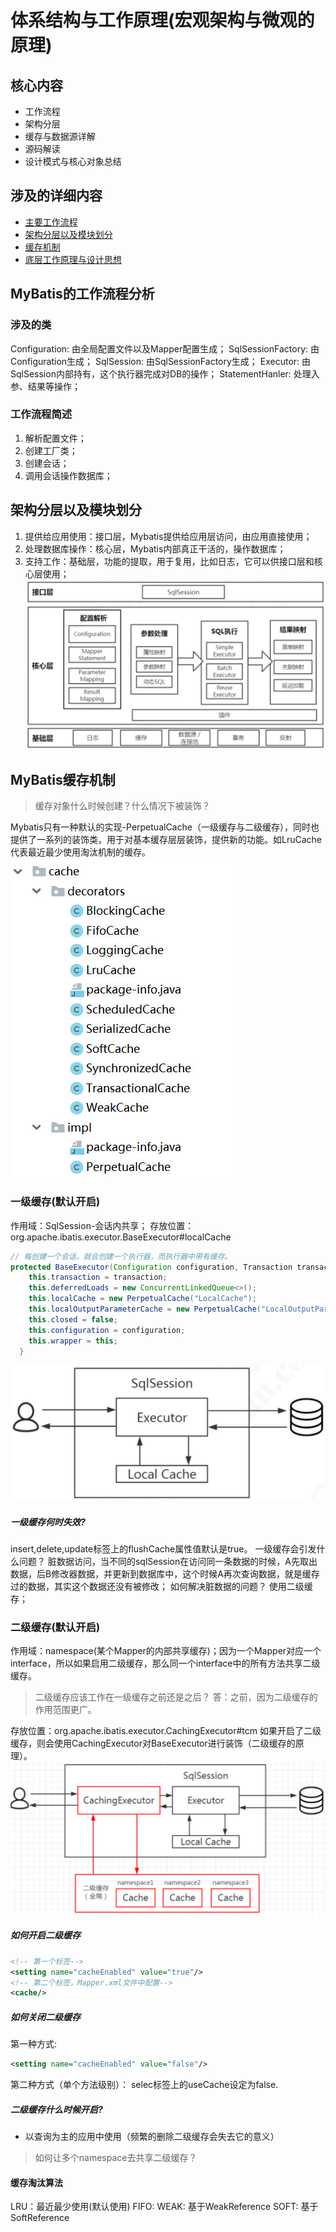 # 体系结构与工作原理(宏观架构与微观的原理)

## 核心内容

- 工作流程
- 架构分层
- 缓存与数据源详解
- 源码解读
- 设计模式与核心对象总结

## 涉及的详细内容

- [主要工作流程](#MyBatis的工作流程分析)
- [架构分层以及模块划分](#架构分层以及模块划分)
- [缓存机制](#MyBatis缓存机制)
- [底层工作原理与设计思想](#底层工作原理与设计思想)

## MyBatis的工作流程分析

### 涉及的类
Configuration: 由全局配置文件以及Mapper配置生成；
SqlSessionFactory: 由Configuration生成；
SqlSession: 由SqlSessionFactory生成；
Executor: 由SqlSession内部持有，这个执行器完成对DB的操作；
StatementHanler: 处理入参、结果等操作；

### 工作流程简述
1. 解析配置文件；
2. 创建工厂类；
3. 创建会话；
4. 调用会话操作数据库；

## 架构分层以及模块划分
1. 提供给应用使用：接口层，Mybatis提供给应用层访问，由应用直接使用；
2. 处理数据库操作：核心层，Mybatis内部真正干活的，操作数据库；
3. 支持工作：基础层，功能的提取，用于复用，比如日志，它可以供接口层和核心层使用；
![MyBatis_原理_1.jpg](MyBatis_原理_1.jpg)

## MyBatis缓存机制
> 缓存对象什么时候创建？什么情况下被装饰？

Mybatis只有一种默认的实现-PerpetualCache（一级缓存与二级缓存），同时也提供了一系列的装饰类，用于对基本缓存层层装饰，提供新的功能。如LruCache代表最近最少使用淘汰机制的缓存。
![MyBatis_原理_2.jpg](MyBatis_原理_2.jpg)


### 一级缓存(默认开启)
作用域：SqlSession-会话内共享；
存放位置：org.apache.ibatis.executor.BaseExecutor#localCache

```java
// 每创建一个会话，就会创建一个执行器，而执行器中带有缓存。
protected BaseExecutor(Configuration configuration, Transaction transaction) {
    this.transaction = transaction;
    this.deferredLoads = new ConcurrentLinkedQueue<>();
    this.localCache = new PerpetualCache("LocalCache");
    this.localOutputParameterCache = new PerpetualCache("LocalOutputParameterCache");
    this.closed = false;
    this.configuration = configuration;
    this.wrapper = this;
  }
```
![MyBatis_原理_3.jpg](MyBatis_原理_3.jpg)

##### 一级缓存何时失效?
insert,delete,update标签上的flushCache属性值默认是true。
一级缓存会引发什么问题？
脏数据访问，当不同的sqlSession在访问同一条数据的时候，A先取出数据，后B修改器数据，并更新到数据库中，这个时候A再次查询数据，就是缓存过的数据，其实这个数据还没有被修改；
如何解决脏数据的问题？
使用二级缓存；



### 二级缓存(默认开启)
作用域：namespace(某个Mapper的内部共享缓存)；因为一个Mapper对应一个interface，所以如果启用二级缓存，那么同一个interface中的所有方法共享二级缓存。
> 二级缓存应该工作在一级缓存之前还是之后？
> 答：之前，因为二级缓存的作用范围更广。

存放位置：org.apache.ibatis.executor.CachingExecutor#tcm
如果开启了二级缓存，则会使用CachingExecutor对BaseExecutor进行装饰（二级缓存的原理）。
![MyBatis_原理_4.jpg](MyBatis_原理_4.jpg)

##### 如何开启二级缓存
```xml
<!-- 第一个标签-->
<setting name="cacheEnabled" value="true"/>
<!-- 第二个标签，Mapper.xml文件中配置-->
<cache/>
```

##### 如何关闭二级缓存
第一种方式:
```xml
<setting name="cacheEnabled" value="false"/>
```
第二种方式（单个方法级别）：
selec标签上的useCache设定为false.

##### 二级缓存什么时候开启?
- 以查询为主的应用中使用（频繁的删除二级缓存会失去它的意义）
> 如何让多个namespace去共享二级缓存？



#### 缓存淘汰算法
LRU：最近最少使用(默认使用)
FIFO: 
WEAK: 基于WeakReference
SOFT: 基于SoftReference




